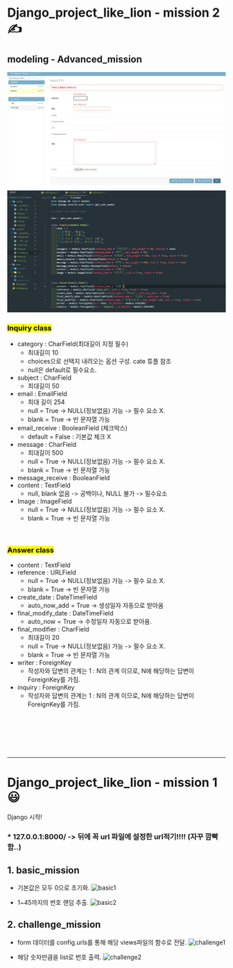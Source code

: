 # Django_project_like_lion - mission 2 ✍️

## modeling - Advanced_mission

![image1](/Image/mission2_1.PNG)
![image1](/Image/mission2_2.PNG)

### <mark>Inquiry class</mark>

* category : CharField(최대길이 지정 필수)
    - 최대길이 10
    - choices으로 선택지 내려오는 옵션 구성. cate 튜플 참조
    - null은 default로 필수요소.
* subject : CharField
    - 최대길이 50
* email : EmailField
    - 최대 길이 254
    - null = True -> NULL(정보없음) 가능 -> 필수 요소 X.
    - blank = True -> 빈 문자열 가능
* email_receive : BooleanField (체크박스)
    - default = False : 기본값 체크 X
* message : CharField
    - 최대길이 500
    - null = True -> NULL(정보없음) 가능 -> 필수 요소 X.
    - blank = True -> 빈 문자열 가능
* message_receive : BooleanField
* content : TextField
    - null, blank 없음 -> 공백이나, NULL 불가 -> 필수요소
* Image : ImageField
    - null = True -> NULL(정보없음) 가능 -> 필수 요소 X.
    - blank = True -> 빈 문자열 가능

<br>

### <mark>Answer class</mark>
* content : TextField
* reference : URLField
    - null = True -> NULL(정보없음) 가능 -> 필수 요소 X.
    - blank = True -> 빈 문자열 가능
* create_date : DateTimeField
    - auto_now_add = True -> 생성일자 자동으로 받아옴
* final_modify_date : DateTimeField
    - auto_now = True -> 수정일자 자동으로 받아옴.
* final_modifier : CharField
    - 최대길이 20
    - null = True -> NULL(정보없음) 가능 -> 필수 요소 X.
    - blank = True -> 빈 문자열 가능
* writer : ForeignKey
    - 작성자와 답변의 관계는 1 : N의 관계 이므로, N에 해당하는 답변이 ForeignKey를 가짐.
* inquiry : ForeignKey
     - 작성자와 답변의 관계는 1 : N의 관계 이므로, N에 해당하는 답변이 ForeignKey를 가짐.


<br><br><br><br><br>

---

# Django_project_like_lion - mission 1 😃
Django 시작!

### * 127.0.0.1:8000/ -> 뒤에 꼭 url 파일에 설정한 url적기!!!! (자꾸 깜빡함..)

## 1. basic_mission

- 기본값은 모두 0으로 초기화.
![basic1](https://user-images.githubusercontent.com/102863300/162603068-e5f52bd5-290c-43a2-842e-e745640488f2.PNG)

- 1~45까지의 번호 랜덤 추출.
![basic2](https://user-images.githubusercontent.com/102863300/162603076-d722de90-e1bb-47ff-90f6-85ccefe1b049.PNG)



## 2. challenge_mission

- form 데이터를 config.urls를 통해 해당 views파일의 함수로 전달.
![challenge1](https://user-images.githubusercontent.com/102863300/162603083-4a7b1c9b-9f8d-43a4-a526-d3a7d1c61981.PNG)

- 해당 숫자만큼을 list로 번호 출력.
![challenge2](https://user-images.githubusercontent.com/102863300/162603088-3a7bca4b-2e09-4ba9-8a06-7f4fbae94832.PNG)
